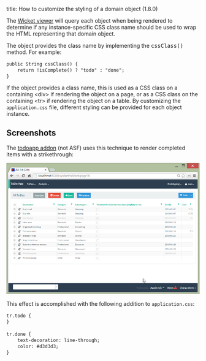 title: How to customize the styling of a domain object (1.8.0)

[//]: # (content copied to _user-guide_xxx)

The [Wicket viewer](../components/viewers/wicket/about.html) will query each object when being rendered to determine if
any instance-specific CSS class name should be used to wrap the HTML representing that domain object.

The object provides the class name by implementing the <tt>cssClass()</tt> method.  For example:

    public String cssClass() {
        return !isComplete() ? "todo" : "done";
    }

If the object provides a class name, this is used as a CSS class on a containing &lt;div&gt; if rendering the object on a page, or as
a CSS class on the containing &lt;tr&gt; if rendering the object on a table.  By customizing the `application.css` file, different styling can be provided for each object instance.


## Screenshots

The [todoapp addon](https://github.com/isisaddons/isis-app-todoapp) (not ASF) uses this technique to render completed items with a strikethrough:

![](images/cssclass-todoapp-example.png)

This effect is accomplished with the following addition to `application.css`:

    tr.todo {
    }

    tr.done {
        text-decoration: line-through;
        color: #d3d3d3;
    }
